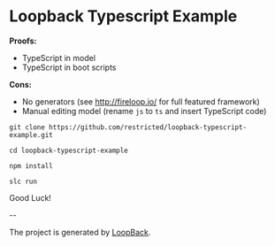 # Loopback Typescript Example

**Proofs:**
- TypeScript in model
- TypeScript in boot scripts


**Cons:**
- No generators (see http://fireloop.io/ for full featured framework)
- Manual editing model (rename `js` to `ts` and insert TypeScript code) 

`git clone https://github.com/restricted/loopback-typescript-example.git`

`cd loopback-typescript-example`

`npm install`

`slc run`

Good Luck!

--

The project is generated by [LoopBack](http://loopback.io).
